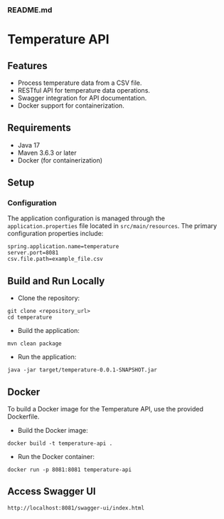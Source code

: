 ### README.md

# Temperature API

## Features

- Process temperature data from a CSV file.
- RESTful API for temperature data operations.
- Swagger integration for API documentation.
- Docker support for containerization.

## Requirements

- Java 17
- Maven 3.6.3 or later
- Docker (for containerization)

## Setup

### Configuration

The application configuration is managed through the `application.properties` file located in `src/main/resources`. The primary configuration properties include:

```properties
spring.application.name=temperature
server.port=8081
csv.file.path=example_file.csv
```

## Build and Run Locally

- Clone the repository:
```agsl
git clone <repository_url>
cd temperature
```
- Build the application:
```agsl
mvn clean package
```
- Run the application:
```agsl
java -jar target/temperature-0.0.1-SNAPSHOT.jar
```


## Docker

To build a Docker image for the Temperature API, use the provided Dockerfile.

- Build the Docker image:
```agsl
docker build -t temperature-api .
```
- Run the Docker container:
```agsl
docker run -p 8081:8081 temperature-api
```

## Access Swagger UI
```agsl
http://localhost:8081/swagger-ui/index.html
```